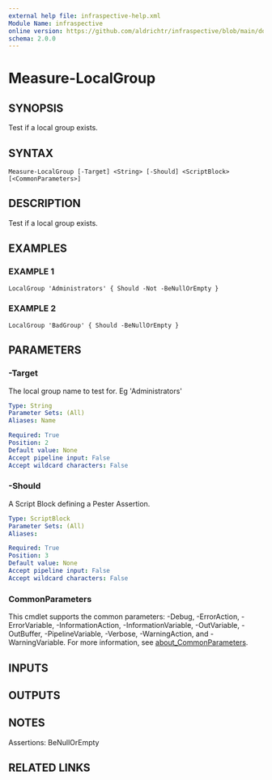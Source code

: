 ```yaml
---
external help file: infraspective-help.xml
Module Name: infraspective
online version: https://github.com/aldrichtr/infraspective/blob/main/docs/help/Measure-LocalGroup.md
schema: 2.0.0
---
```


# Measure-LocalGroup

## SYNOPSIS
Test if a local group exists.

## SYNTAX

```
Measure-LocalGroup [-Target] <String> [-Should] <ScriptBlock> [<CommonParameters>]
```

## DESCRIPTION
Test if a local group exists.

## EXAMPLES

### EXAMPLE 1
```
LocalGroup 'Administrators' { Should -Not -BeNullOrEmpty }
```

### EXAMPLE 2
```
LocalGroup 'BadGroup' { Should -BeNullOrEmpty }
```

## PARAMETERS

### -Target
The local group name to test for.
Eg 'Administrators'

```yaml
Type: String
Parameter Sets: (All)
Aliases: Name

Required: True
Position: 2
Default value: None
Accept pipeline input: False
Accept wildcard characters: False
```

### -Should
A Script Block defining a Pester Assertion.

```yaml
Type: ScriptBlock
Parameter Sets: (All)
Aliases:

Required: True
Position: 3
Default value: None
Accept pipeline input: False
Accept wildcard characters: False
```

### CommonParameters
This cmdlet supports the common parameters: -Debug, -ErrorAction, -ErrorVariable, -InformationAction, -InformationVariable, -OutVariable, -OutBuffer, -PipelineVariable, -Verbose, -WarningAction, and -WarningVariable. For more information, see [about_CommonParameters](http://go.microsoft.com/fwlink/?LinkID=113216).

## INPUTS

## OUTPUTS

## NOTES
Assertions: BeNullOrEmpty

## RELATED LINKS
